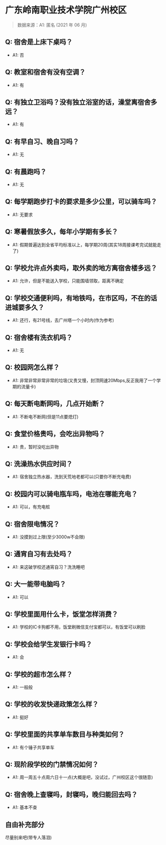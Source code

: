 # 广东岭南职业技术学院广州校区

> 数据来源：A1: 匿名 (2021 年 06 月)

## Q: 宿舍是上床下桌吗？

- A1: 否

## Q: 教室和宿舍有没有空调？

- A1: 有

## Q: 有独立卫浴吗？没有独立浴室的话，澡堂离宿舍多远？

- A1: 有

## Q: 有早自习、晚自习吗？

- A1: 无

## Q: 有晨跑吗？

- A1: 无

## Q: 每学期跑步打卡的要求是多少公里，可以骑车吗？

- A1: 无要求

## Q: 寒暑假放多久，每年小学期有多长？

- A1: 假期普遍达到全省平均标准以上，每学期20周(其实18周接课考完试就能走了)

## Q: 学校允许点外卖吗，取外卖的地方离宿舍楼多远？

- A1: 允许，但是不能送入学校，只能围墙领取，距离不确定

## Q: 学校交通便利吗，有地铁吗，在市区吗，不在的话进城要多久？

- A1: 还行，有21号线，去广州塔一个小时内(作为参考)

## Q: 宿舍楼有洗衣机吗？

- A1: 无

## Q: 校园网怎么样？

- A1: 非常非常非常非常的垃圾(又贵又慢，封顶网速20Mbps,反正我用了一个学期的流量卡)

## Q: 每天断电断网吗，几点开始断？

- A1: 不断电不断网(但是11点要熄灯)

## Q: 食堂价格贵吗，会吃出异物吗？

- A1: 贵，暂时没吃出异物

## Q: 洗澡热水供应时间？

- A1: 宿舍独立热水器，洗到天荒地老都可以(只要你不断充电费)

## Q: 校园内可以骑电瓶车吗，电池在哪能充电？

- A1: 可以，有充电桩

## Q: 宿舍限电情况？

- A1: 没摸到过上限(至少3000w不会限)

## Q: 通宵自习有去处吗？

- A1: 来这破学校还通宵自习？洗洗睡吧

## Q: 大一能带电脑吗？

- A1: 可以

## Q: 学校里面用什么卡，饭堂怎样消费？

- A1: 学校的IC卡狗都不用，饭堂刷微信支付宝都可以，有饭堂可以刷脸

## Q: 学校会给学生发银行卡吗？

- A1: 会

## Q: 学校的超市怎么样？

- A1: 一般般

## Q: 学校的收发快递政策怎么样？

- A1: 挺好

## Q: 学校里面的共享单车数目与种类如何？

- A1: 有个锤子共享单车

## Q: 现阶段学校的门禁情况如何？

- A1: 周一周五十点周六日十一点(大概是吧，没试过，广州校区这个很随意)

## Q: 宿舍晚上查寝吗，封寝吗，晚归能回去吗？

- A1: 基本不查

## 自由补充部分

尽量别来吧(带专人落泪)